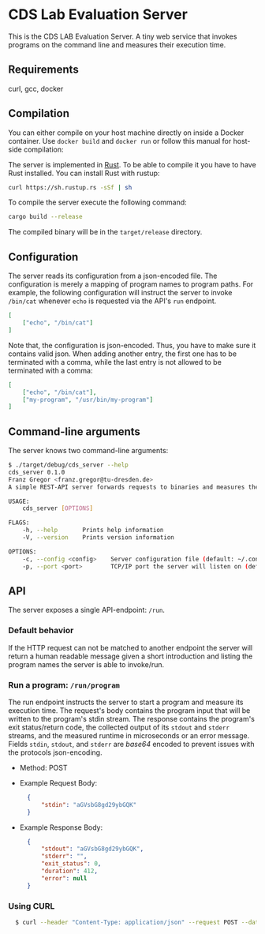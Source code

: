 # CDS Lab Evaluation Server

This is the CDS LAB Evaluation Server.
A tiny web service that invokes programs on the command line and measures their execution time.

## Requirements

curl, gcc, docker

## Compilation

You can either compile on your host machine directly on inside a Docker container.
Use `docker build` and `docker run` or follow this manual for host-side compilation:

The server is implemented in [Rust](www.rust-lang.org).
To be able to compile it you have to have Rust installed.
You can install Rust with rustup:

```bash
curl https://sh.rustup.rs -sSf | sh
```

To compile the server execute the following command:

```bash
cargo build --release
```

The compiled binary will be in the `target/release` directory.

## Configuration

The server reads its configuration from a json-encoded file.
The configuration is merely a mapping of program names to program paths.
For example, the following configuration will instruct the server to invoke `/bin/cat` whenever `echo` is requested via the API's `run` endpoint.

```json
[
	["echo", "/bin/cat"]
]
```

Note that, the configuration is json-encoded.
Thus, you have to make sure it contains valid json.
When adding another entry, the first one has to be terminated with a comma, while the last entry is not allowed to be terminated with a comma:

```json
[
	["echo", "/bin/cat"],
    ["my-program", "/usr/bin/my-program"]
]
```

## Command-line arguments

The server knows two command-line arguments:

```bash
$ ./target/debug/cds_server --help
cds_server 0.1.0
Franz Gregor <franz.gregor@tu-dresden.de>
A simple REST-API server forwards requests to binaries and measures their execution time

USAGE:
    cds_server [OPTIONS]

FLAGS:
    -h, --help       Prints help information
    -V, --version    Prints version information

OPTIONS:
    -c, --config <config>    Server configuration file (default: ~/.config/cds_server.json)
    -p, --port <port>        TCP/IP port the server will listen on (default: 8080)
```

## API

The server exposes a single API-endpoint: `/run`.

### Default behavior

If the HTTP request can not be matched to another endpoint the server will return a human readable message given a short introduction and listing the program names the server is able to invoke/run.

### Run a program: `/run/program`

The run endpoint instructs the server to start a program and measure its execution time.
The request's body contains the program input that will be written to the program's stdin stream.
The response contains the program's exit status/return code, the collected output of its `stdout` and `stderr` streams, and the measured runtime in microseconds or an error message.
Fields `stdin`, `stdout`, and `stderr` are *base64* encoded to prevent issues with the protocols json-encoding.

* Method: POST
* Example Request Body:

  ```json
    {
        "stdin": "aGVsbG8gd29ybGQK"
    }
  ```

* Example Response Body:

  ```json
    {
        "stdout": "aGVsbG8gd29ybGQK",
        "stderr": "",
        "exit_status": 0,
        "duration": 412,
        "error": null
    }
  ```

### Using CURL

  ```bash
    $ curl --header "Content-Type: application/json" --request POST --data '{"stdin":"aGVsbG8gd29ybGQK"}'   http://localhost:80/run/echo
  ```
